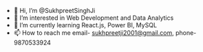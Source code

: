 - 👋 Hi, I’m @SukhpreetSinghJi
- 👀 I’m interested in Web Development and Data Analytics
- 🌱 I’m currently learning React.js, Power BI, MySQL
- 📫 How to reach me email- sukhpreetji2001@gmail.com, phone-9870533924

<!---
SukhpreetSinghJi/SukhpreetSinghJi is a ✨ special ✨ repository because its `README.md` (this file) appears on your GitHub profile.
You can click the Preview link to take a look at your changes.
--->
